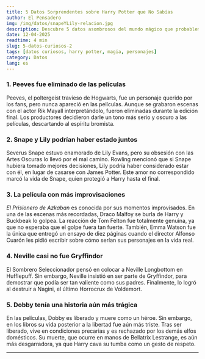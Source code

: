 ```yaml
---
title: 5 Datos Sorprendentes sobre Harry Potter que No Sabías
author: El Pensadero
img: /img/datos/snapeYLily-relacion.jpg
description: Descubre 5 datos asombrosos del mundo mágico que probablemente desconocías. ¡Te sorprenderán!
date: 12-04-2025
readtime: 4 min
slug: 5-datos-curiosos-2
tags: [datos curiosos, harry potter, magia, personajes]
category: Datos
lang: es
---
```


### 1. **Peeves fue eliminado de las películas**  
Peeves, el poltergeist travieso de Hogwarts, fue un personaje querido por los fans, pero nunca apareció en las películas. Aunque se grabaron escenas con el actor Rik Mayall interpretándolo, fueron eliminadas durante la edición final. Los productores decidieron darle un tono más serio y oscuro a las películas, descartando al espíritu bromista.

### 2. **Snape y Lily podrían haber estado juntos**  
Severus Snape estuvo enamorado de Lily Evans, pero su obsesión con las Artes Oscuras lo llevó por el mal camino. Rowling mencionó que si Snape hubiera tomado mejores decisiones, Lily podría haber considerado estar con él, en lugar de casarse con James Potter. Este amor no correspondido marcó la vida de Snape, quien protegió a Harry hasta el final.

### 3. **La película con más improvisaciones**  
*El Prisionero de Azkaban* es conocida por sus momentos improvisados. En una de las escenas más recordadas, Draco Malfoy se burla de Harry y Buckbeak lo golpea. La reacción de Tom Felton fue totalmente genuina, ya que no esperaba que el golpe fuera tan fuerte. También, Emma Watson fue la única que entregó un ensayo de diez páginas cuando el director Alfonso Cuarón les pidió escribir sobre cómo serían sus personajes en la vida real.

### 4. **Neville casi no fue Gryffindor**  
El Sombrero Seleccionador pensó en colocar a Neville Longbottom en Hufflepuff. Sin embargo, Neville insistió en ser parte de Gryffindor, para demostrar que podía ser tan valiente como sus padres. Finalmente, lo logró al destruir a Nagini, el último Horrocrux de Voldemort.

### 5. **Dobby tenía una historia aún más trágica**  
En las películas, Dobby es liberado y muere como un héroe. Sin embargo, en los libros su vida posterior a la libertad fue aún más triste. Tras ser liberado, vive en condiciones precarias y es rechazado por los demás elfos domésticos. Su muerte, que ocurre en manos de Bellatrix Lestrange, es aún más desgarradora, ya que Harry cava su tumba como un gesto de respeto.

---
